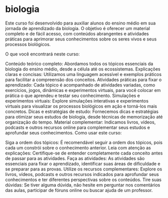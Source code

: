 # biologia
Este curso foi desenvolvido para auxiliar alunos do ensino médio em sua jornada de aprendizado da biologia. O objetivo é oferecer um material completo e de fácil acesso, com conteúdos abrangentes e atividades práticas para aprimorar seus conhecimentos sobre os seres vivos e seus processos biológicos.

O que você encontrará neste curso:

Conteúdo teórico completo: Abordamos todos os tópicos essenciais da biologia do ensino médio, desde a célula até os ecossistemas.
Explicações claras e concisas: Utilizamos uma linguagem acessível e exemplos práticos para facilitar a compreensão dos conceitos.
Atividades práticas para fixar o aprendizado: Cada tópico é acompanhado de atividades variadas, como exercícios, jogos, dinâmicas e experimentos virtuais, para você colocar em prática o que aprendeu e testar seu conhecimento.
Simulações e experimentos virtuais: Explore simulações interativas e experimentos virtuais para visualizar os processos biológicos em ação e torná-los mais concretos.
Dicas e estratégias de estudo: Fornecemos dicas e estratégias para otimizar seus estudos de biologia, desde técnicas de memorização até organização do tempo.
Material complementar: Indicamos livros, vídeos, podcasts e outros recursos online para complementar seus estudos e aprofundar seus conhecimentos.
Como usar este curso:

Siga a ordem dos tópicos: É recomendável seguir a ordem dos tópicos, pois cada um constrói sobre o conhecimento anterior.
Leia com atenção as explicações: Certifique-se de entender completamente cada conceito antes de passar para as atividades.
Faça as atividades: As atividades são essenciais para fixar o aprendizado, identificar suas áreas de dificuldade e se preparar para as provas.
Utilize os recursos complementares: Explore os livros, vídeos, podcasts e outros recursos indicados para aprofundar seus conhecimentos e ter diferentes perspectivas sobre os conteúdos.
Tire suas dúvidas: Se tiver alguma dúvida, não hesite em perguntar nos comentários das aulas, participar de fóruns online ou buscar ajuda de um professor.
